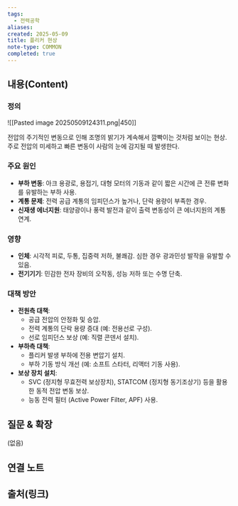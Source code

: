 ```yaml
---
tags:
  - 전력공학
aliases: 
created: 2025-05-09
title: 플리커 현상
note-type: COMMON
completed: true
---
```


## 내용(Content)
### 정의
![[Pasted image 20250509124311.png|450]]

전압의 주기적인 변동으로 인해 조명의 밝기가 계속해서 깜빡이는 것처럼 보이는 현상. 주로 전압의 미세하고 빠른 변동이 사람의 눈에 감지될 때 발생한다.

### 주요 원인
*   **부하 변동**: 아크 용광로, 용접기, 대형 모터의 기동과 같이 짧은 시간에 큰 전류 변화를 유발하는 부하 사용.
*   **계통 문제**: 전력 공급 계통의 임피던스가 높거나, 단락 용량이 부족한 경우.
*   **신재생 에너지원**: 태양광이나 풍력 발전과 같이 출력 변동성이 큰 에너지원의 계통 연계.

### 영향
*   **인체**: 시각적 피로, 두통, 집중력 저하, 불쾌감. 심한 경우 광과민성 발작을 유발할 수 있음.
*   **전기기기**: 민감한 전자 장비의 오작동, 성능 저하 또는 수명 단축.

### 대책 방안
*   **전원측 대책**:
    *   공급 전압의 안정화 및 승압.
    *   전력 계통의 단락 용량 증대 (예: 전용선로 구성).
    *   선로 임피던스 보상 (예: 직렬 콘덴서 설치).
*   **부하측 대책**:
    *   플리커 발생 부하에 전용 변압기 설치.
    *   부하 기동 방식 개선 (예: 소프트 스타터, 리액터 기동 사용).
*   **보상 장치 설치**:
    *   SVC (정지형 무효전력 보상장치), STATCOM (정지형 동기조상기) 등을 활용한 동적 전압 변동 보상.
    *   능동 전력 필터 (Active Power Filter, APF) 사용.


## 질문 & 확장

(없음)

## 연결 노트

## 출처(링크)

